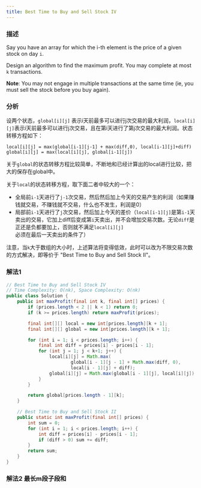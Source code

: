 ```yaml
---
title: Best Time to Buy and Sell Stock IV
---
```



### 描述

Say you have an array for which the i-th element is the price of a given stock on day `i`.

Design an algorithm to find the maximum profit. You may complete at most `k` transactions.

**Note**:
You may not engage in multiple transactions at the same time (ie, you must sell the stock before you buy again).


### 分析

设两个状态，`global[i][j]` 表示i天前最多可以进行j次交易的最大利润，`local[i][j]`表示i天前最多可以进行j次交易，且在第i天进行了第j次交易的最大利润。状态转移方程如下：

```
local[i][j] = max(global[i-1][j-1] + max(diff,0), local[i-1][j]+diff)
global[i][j] = max(local[i][j], global[i-1][j])
```

关于`global`的状态转移方程比较简单，不断地和已经计算出的local进行比较，把大的保存在global中。

关于`local`的状态转移方程，取下面二者中较大的一个：

* 全局前`i-1`天进行了`j-1`次交易，然后然后加上今天的交易产生的利润（如果赚钱就交易，不赚钱就不交易，什么也不发生，利润是0）
* 局部前`i-1`天进行了`j`次交易，然后加上今天的差价（`local[i-1][j]`是第`i-1`天卖出的交易，它加上diff后变成第`i`天卖出，并不会增加交易次数。无论`diff`是正还是负都要加上，否则就不满足`local[i][j]`必须在最后一天卖出的条件了）

注意，当`k`大于数组的大小时，上述算法将变得低效，此时可以改为不限交易次数的方式解决，即等价于 "Best Time to Buy and Sell Stock II"。


### 解法1

```java
// Best Time to Buy and Sell Stock IV
// Time Complexity: O(nk), Space Complexity: O(nk)
public class Solution {
    public int maxProfit(final int k, final int[] prices) {
        if (prices.length < 2 || k < 1) return 0;
        if (k >= prices.length) return maxProfit(prices);

        final int[][] local = new int[prices.length][k + 1];
        final int[][] global = new int[prices.length][k + 1];

        for (int i = 1; i < prices.length; i++) {
            final int diff = prices[i] - prices[i - 1];
            for (int j = 1; j < k+1; j++) {
                local[i][j] = Math.max(
                        global[i - 1][j - 1] + Math.max(diff, 0),
                        local[i - 1][j] + diff);
                global[i][j] = Math.max(global[i - 1][j], local[i][j]);
            }
        }

        return global[prices.length - 1][k];
    }

    // Best Time to Buy and Sell Stock II
    public static int maxProfit(final int[] prices) {
        int sum = 0;
        for (int i = 1; i < prices.length; i++) {
            int diff = prices[i] - prices[i - 1];
            if (diff > 0) sum += diff;
        }
        return sum;
    }
}
```

### 解法2 最长m段子段和
